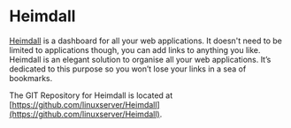 # Heimdall

[Heimdall](https://heimdall.site/) is a dashboard for all your web applications. It doesn't need to be limited to applications though, you can add links to anything you like. Heimdall is an elegant solution to organise all your web applications. It’s dedicated to this purpose so you won’t lose your links in a sea of bookmarks.

The GIT Repository for Heimdall is located at [https://github.com/linuxserver/Heimdall](https://github.com/linuxserver/Heimdall).
